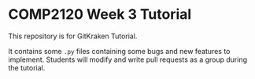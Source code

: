 # COMP2120 Week 3 Tutorial

This repository is for GitKraken Tutorial.

It contains some `.py` files containing some bugs and new features to implement. Students will modify and write pull requests as a group during the tutorial.
